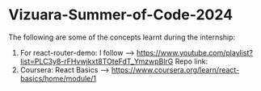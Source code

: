 ﻿# Vizuara-Summer-of-Code-2024

The following are some of the concepts learnt during the internship: 
1. For react-router-demo: I follow  -->  https://www.youtube.com/playlist?list=PLC3y8-rFHvwjkxt8TOteFdT_YmzwpBlrG
    Repo link: 
2. Coursera: React Basics --> https://www.coursera.org/learn/react-basics/home/module/1
